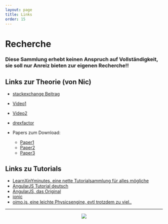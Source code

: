 ```yaml
---
layout: page
title: Links
order: 15
---
```


# Recherche
### Diese Sammlung erhebt keinen Anspruch auf Vollständigkeit, sie soll nur Anreiz bieten zur eigenen Recherche!!
## Links zur Theorie (von Nic)
* [stackexchange Beitrag](https://mathematica.stackexchange.com/questions/171755/how-can-i-draw-a-homer-with-epicycloids)
* [Video1](https://www.youtube.com/watch?v=r6sGWTCMz2k)
* [Video2](https://www.youtube.com/watch?v=ar5RikwRn00)
* [drexfactor](https://drexfactor.com/reference/poi_spinning_and_geometry)

* Papers zum Download:
  * <a href="{{site.url}}{{ site.baseurl}}/public/paper1.pdf" download>Paper1</a>
  * <a href="{{site.url}}{{ site.baseurl}}/public/paper2.pdf" download>Paper2</a>
  * <a href="{{site.url}}{{ site.baseurl}}/public/paper3.pdf" download>Paper3</a>

## Links zu Tutorials
* [LearnXinYminutes, eine nette Tutorialsammlung für alles mögliche](https://learnxinyminutes.com/)
* [AngularJS Tutorial deutsch](https://angular.de/artikel/angularjs-tutorial-deutsch/)
* [AngularJS, das Original](https://angularjs.org/)
* [ionic](https://ionicframework.com/)
* [oimo.js, eine leichte Physicsengine, evtl trotzdem zu viel..](https://github.com/lo-th/Oimo.js/)

---

<center><img src="{{site.url}}{{ site.baseurl}}/public/Muster1.jpg"></center>
